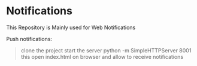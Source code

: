 # Notifications

This Repository is Mainly used for Web Notifications

Push notifications: 
> clone the project
> start the server 
    python -m SimpleHTTPServer 8001
> this open index.html on browser and allow to receive notifications     
